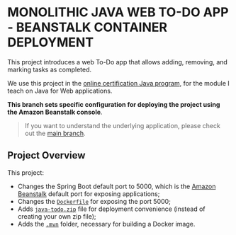 # MONOLITHIC JAVA WEB TO-DO APP - BEANSTALK CONTAINER DEPLOYMENT
This project introduces a web To-Do app that allows adding, removing, and marking tasks as completed. 

We use this project in the [online certification Java program](http://pos-graduacao-ead.cp.utfpr.edu.br/java/), for the module I teach on Java for Web applications.

**This branch sets specific configuration for deploying the project using the Amazon Beanstalk console**.

> If you want to understand the underlying application, please check out the [main branch](https://github.com/gabrielcostasilva/java-todo.git).

## Project Overview
This project:
- Changes the Spring Boot default port to 5000, which is the [Amazon Beanstalk](https://aws.amazon.com/elasticbeanstalk/) default port for exposing applications;
- Changes the [`Dockerfile`](./Dockerfile) for exposing the port 5000;
- Adds [`java-todo.zip`](./java-todo.zip) file for deployment convenience (instead of creating your own zip file);
- Adds the [`.mvn`](./mvn) folder, necessary for building a Docker image.